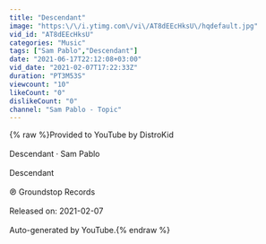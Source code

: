 ```yaml
---
title: "Descendant"
image: "https:\/\/i.ytimg.com\/vi\/AT8dEEcHksU\/hqdefault.jpg"
vid_id: "AT8dEEcHksU"
categories: "Music"
tags: ["Sam Pablo","Descendant"]
date: "2021-06-17T22:12:08+03:00"
vid_date: "2021-02-07T17:22:33Z"
duration: "PT3M53S"
viewcount: "10"
likeCount: "0"
dislikeCount: "0"
channel: "Sam Pablo - Topic"
---
```

{% raw %}Provided to YouTube by DistroKid<br /><br />Descendant · Sam Pablo<br /><br />Descendant<br /><br />℗ Groundstop Records<br /><br />Released on: 2021-02-07<br /><br />Auto-generated by YouTube.{% endraw %}
